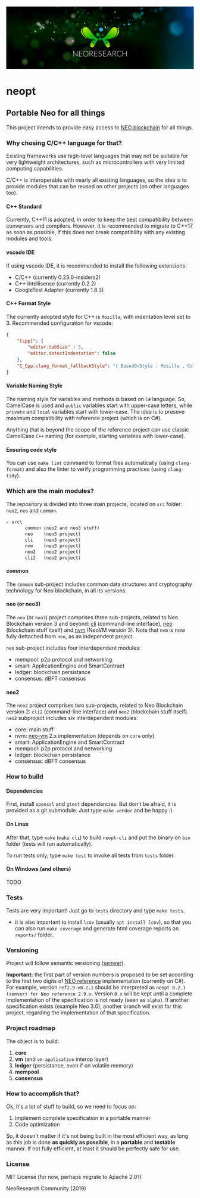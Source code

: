 <p align="center">
    <img
      src="https://github.com/NeoResearch/neoresearch.github.io/blob/master/assets/images/logo/Gemcut-butterfly/butterfly-banner.png"
       />
</p>

# neopt
## Portable Neo for all things

This project intends to provide easy access to [NEO blockchain](github.com/neo-project) for all things.


### Why chosing C/C++ language for that?
Existing frameworks use high-level languages that may not be suitable for very lightweight architectures,
such as microcontrollers with very limited computing capabilities.

C/C++ is interoperable with nearly all existing languages, so the idea is to provide modules that can be
reused on other projects (on other languages too).

#### C++ Standard
Currently, C++11 is adopted, in order to keep the best compatibility between conversors and compilers. However, it is recommended to migrate to C++17 as soon as possible, if this does not break compatibility with any existing modules and tools.

#### vscode IDE
If using vscode IDE, it is recommended to install the following extensions:
* C/C++ (currently 0.23.0-insiders2)
* C++ Intellisense (currently 0.2.2)
* GoogleTest Adapter (currently 1.8.3)

#### C++ Format Style
The currently adopted style for C++ is `Mozilla`, with indentation level set to 3.
Recommended configuration for vscode:
```json
{
    "[cpp]": {
        "editor.tabSize" : 3,
        "editor.detectIndentation": false
    },
    "C_Cpp.clang_format_fallbackStyle": "{ BasedOnStyle : Mozilla , ColumnLimit : 0, IndentWidth: 3, AccessModifierOffset: -3}"
}
```

#### Variable Naming Style
The naming style for variables and methods is based on `C#` language. 
So, CamelCase is used and `public` variables start with upper-case letters, while `private` and `local` variables start with lower-case.
The idea is to preseve maximum compatibility with reference project (which is on C#).

Anything that is beyond the scope of the reference project can use classic CamelCase `C++` naming (for example, starting variables with lower-case).

#### Ensuring code style
You can use `make lint` command to format files automatically (using `clang-format`) and also the linter to verify programming practices (using `clang-tidy`).

### Which are the main modules?

The repository is divided into three main projects, located on `src` folder: `neo2`, `neo` and `common`.

```
- src\
       common (neo2 and neo3 stuff)
       neo    (neo3 project)
       cli    (neo3 project)
       nvm    (neo3 project)
       neo2   (neo2 project)
       cli2   (neo2 project)
```

#### common
The `common` sub-project includes common data structures and cryptography technology for Neo blockchain, in all its versions.

#### neo (or neo3)

The `neo` (or `neo3`) project comprises three sub-projects, related to Neo Blockchain version 3 and beyond: [cli](https://github.com/neo-project/neo-cli) (command-line interface), [neo](https://github.com/neo-project/neo) (blockchain stuff itself) and [nvm](https://github.com/neo-project/neo-vm) (NeoVM version 3). Note that `nvm` is now fully dettached from `neo`, as an independent project.


`neo` sub-project includes four interdependent modules:

* mempool: p2p protocol and networking
* smart: ApplicationEngine and SmartContract
* ledger: blockchain persistance
* consensus: dBFT consensus


#### neo2
The `neo2` project comprises two sub-projects, related to Neo Blockchain version 2: `cli2` (command-line interface) and `neo2` (blockchain stuff itself). 
`neo2` subproject includes six interdependent modules:

* core: main stuff
* nvm: [neo-vm](https://github.com/neo-project/neo-vm/tree/master-2.x) 2.x implementation (depends on `core` only)
* smart: ApplicationEngine and SmartContract
* mempool: p2p protocol and networking
* ledger: blockchain persistance
* consensus: dBFT consensus


### How to build

#### Dependencies

First, install `openssl` and `gtest` dependencies. But don't be afraid, it is provided as a git submodule. Just type `make vendor` and be happy :)

#### On Linux

After that, type `make` (`make cli`) to build `neopt-cli` and put the binary on `bin` folder (tests will run automatically).

To run tests only, type `make test` to invoke all tests from `tests` folder.

#### On Windows (and others)
TODO

### Tests

Tests are very important! Just go to `tests` directory and type `make tests`.

* it is also important to install `lcov` (usually `apt install lcov`), so that you can also run `make coverage` and generate html coverage reports on `reports/` folder.

### Versioning

Project will follow semantic versioning ([semver](semver.org)).

**Important:** the first part of version numbers is proposed to be set according to the first two digits of [NEO reference](github.com/neo-project) implementation (currently on C#).
For example, version `ref2.9-v0.2.1` should be interpreted as `neopt 0.2.1 (semver) for Neo reference 2.9.x`.
Version `0.x` will be kept until a complete implementation of the specification is not ready (seen as `alpha`).
If another specification exists (example Neo 3.0), another branch will exist for this project, regarding the implementation of that specification.

### Project roadmap

The object is to build:
1. **core**
2. **vm** (and `vm-application` interop layer)
3. **ledger** (persistance, even if on volatile memory)
4. **mempool**
5. **consensus**

### How to accomplish that?
Ok, it's a lot of stuff to build, so we need to focus on:
1. Implement complete specification in a portable manner
2. Code optimization

So, it doesn't matter if it's not being built in the most efficient way,
as long as this job is done **as quickly as possible**, in a **portable** and **testable** manner.
If not fully efficient, at least it should be perfectly safe for use.

### License

MIT License (for now, perhaps migrate to Apache 2.0?)

NeoResearch Community (2019)
